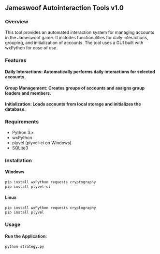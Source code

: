 ## Jameswoof Autointeraction Tools v1.0
### Overview
This tool provides an automated interaction system for managing accounts in the Jameswoof game. It includes functionalities for daily interactions, grouping, and initialization of accounts. The tool uses a GUI built with wxPython for ease of use.

### Features
#### **Daily Interactions**: Automatically performs daily interactions for selected accounts.
#### **Group Management**: Creates groups of accounts and assigns group leaders and members.
#### **Initialization**: Loads accounts from local storage and initializes the database.

### Requirements
- Python 3.x
- wxPython
- plyvel (plyvel-ci on Windows)
- SQLite3
### Installation
#### Windows
```sh
pip install wxPython requests cryptography
pip install plyvel-ci
```
#### Linux
```sh
pip install wxPython requests cryptography
pip install plyvel
```
### Usage

#### Run the Application:

```sh
python strategy.py
```